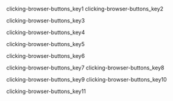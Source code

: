 clicking-browser-buttons_key1
clicking-browser-buttons_key2


clicking-browser-buttons_key3


clicking-browser-buttons_key4


clicking-browser-buttons_key5


clicking-browser-buttons_key6


clicking-browser-buttons_key7
clicking-browser-buttons_key8


clicking-browser-buttons_key9
clicking-browser-buttons_key10


clicking-browser-buttons_key11
